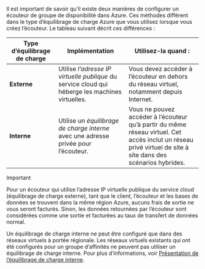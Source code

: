 Il est important de savoir qu’il existe deux manières de configurer un écouteur de groupe de disponibilité dans Azure. Ces méthodes diffèrent dans le type d’équilibrage de charge Azure que vous utilisez lorsque vous créez l’écouteur. Le tableau suivant décrit ces différences :

| Type d’équilibrage de charge | Implémentation | Utilisez-la quand : |
| --- | --- | --- |
| **Externe** |Utilise *l’adresse IP virtuelle publique* du service cloud qui héberge les machines virtuelles. |Vous devez accéder à l’écouteur en dehors du réseau virtuel, notamment depuis Internet. |
| **Interne** |Utilise un *équilibrage de charge interne* avec une adresse privée pour l’écouteur. |Vous ne pouvez accéder à l’écouteur qu’à partir du même réseau virtuel. Cet accès inclut un réseau privé virtuel de site à site dans des scénarios hybrides. |

> [!IMPORTANT]
> Pour un écouteur qui utilise l’adresse IP virtuelle publique du service cloud (équilibrage de charge externe), tant que le client, l’écouteur et les bases de données se trouvent dans la même région Azure, aucuns frais de sortie ne vous seront facturés. Sinon, les données retournées par l’écouteur sont considérées comme une sortie et facturées au taux de transfert de données normal. 
> 
> 

Un équilibrage de charge interne ne peut être configuré que dans des réseaux virtuels à portée régionale. Les réseaux virtuels existants qui ont été configurés pour un groupe d’affinités ne peuvent pas utiliser un équilibrage de charge interne. Pour plus d’informations, voir [Présentation de l’équilibrage de charge interne](../articles/load-balancer/load-balancer-internal-overview.md).

